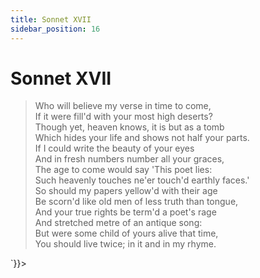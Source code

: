 ```yaml
---
title: Sonnet XVII
sidebar_position: 16
---
```

<div dangerouslySetInnerHTML={{__html: `<div><HTML><HEAD><TITLE>Sonnet XVII</TITLE></HEAD>
<BODY><H1>Sonnet XVII</H1>

<BLOCKQUOTE>Who will believe my verse in time to come,<BR>
If it were fill'd with your most high deserts?<BR>
Though yet, heaven knows, it is but as a tomb<BR>
Which hides your life and shows not half your parts.<BR>
If I could write the beauty of your eyes<BR>
And in fresh numbers number all your graces,<BR>
The age to come would say 'This poet lies:<BR>
Such heavenly touches ne'er touch'd earthly faces.'<BR>
So should my papers yellow'd with their age<BR>
Be scorn'd like old men of less truth than tongue,<BR>
And your true rights be term'd a poet's rage<BR>
And stretched metre of an antique song:<BR>
  But were some child of yours alive that time,<BR>
  You should live twice; in it and in my rhyme.<BR>
</BLOCKQUOTE>

</BODY></HTML>
</div>`}}></div>
